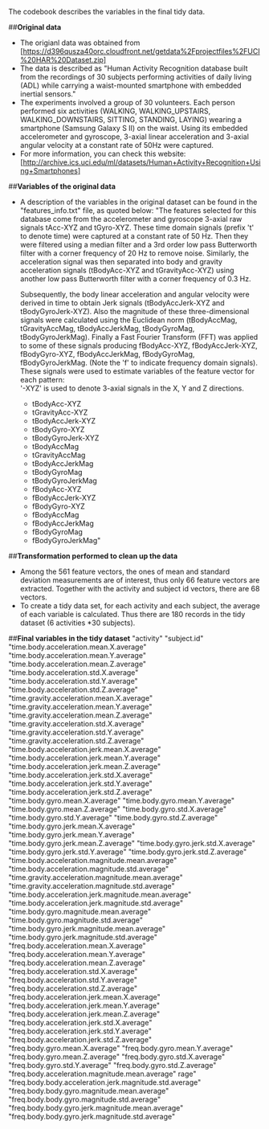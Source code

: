 The codebook describes the variables in the final tidy data.

##**Original data**
- The origianl data was obtained from [https://d396qusza40orc.cloudfront.net/getdata%2Fprojectfiles%2FUCI%20HAR%20Dataset.zip]               
- The data is described as "Human Activity Recognition database built from the recordings of 30 subjects performing activities of daily living (ADL) while carrying a waist-mounted smartphone with embedded inertial sensors."
- The experiments involved a group of 30 volunteers. Each person performed six activities (WALKING, WALKING_UPSTAIRS, WALKING_DOWNSTAIRS, SITTING, STANDING, LAYING) wearing a smartphone (Samsung Galaxy S II) on the waist. Using its embedded accelerometer and gyroscope, 3-axial linear acceleration and 3-axial angular velocity at a constant rate of 50Hz were captured.
- For more information, you can check this website: [http://archive.ics.uci.edu/ml/datasets/Human+Activity+Recognition+Using+Smartphones] 

##**Variables of the original data**
- A description of the variables in the original dataset can be found in the "features_info.txt" file, as quoted below:
"The features selected for this database come from the accelerometer and gyroscope 3-axial raw signals tAcc-XYZ and tGyro-XYZ. These time domain signals (prefix 't' to denote time) were captured at a constant rate of 50 Hz. Then they were filtered using a median filter and a 3rd order low pass Butterworth filter with a corner frequency of 20 Hz to remove noise. Similarly, the acceleration signal was then separated into body and gravity acceleration signals (tBodyAcc-XYZ and tGravityAcc-XYZ) using another low pass Butterworth filter with a corner frequency of 0.3 Hz. 

  Subsequently, the body linear acceleration and angular velocity were derived in time to obtain Jerk signals (tBodyAccJerk-XYZ and tBodyGyroJerk-XYZ). Also the magnitude of these three-dimensional signals were calculated using the Euclidean norm (tBodyAccMag, tGravityAccMag, tBodyAccJerkMag, tBodyGyroMag, tBodyGyroJerkMag). 
Finally a Fast Fourier Transform (FFT) was applied to some of these signals producing fBodyAcc-XYZ, fBodyAccJerk-XYZ, fBodyGyro-XYZ, fBodyAccJerkMag, fBodyGyroMag, fBodyGyroJerkMag. (Note the 'f' to indicate frequency domain signals). 
These signals were used to estimate variables of the feature vector for each pattern:  
'-XYZ' is used to denote 3-axial signals in the X, Y and Z directions.

  - tBodyAcc-XYZ
  - tGravityAcc-XYZ
  - tBodyAccJerk-XYZ
  - tBodyGyro-XYZ
  - tBodyGyroJerk-XYZ
  - tBodyAccMag
  - tGravityAccMag
  - tBodyAccJerkMag
  - tBodyGyroMag
  - tBodyGyroJerkMag
  - fBodyAcc-XYZ
  - fBodyAccJerk-XYZ
  - fBodyGyro-XYZ
  - fBodyAccMag
  - fBodyAccJerkMag
  - fBodyGyroMag
  - fBodyGyroJerkMag"

##**Transformation performed to clean up the data**
- Among the 561 feature vectors, the ones of mean and standard deviation measurements are of interest, thus only 66 feature vectors are extracted. Together with the activity and subject id vectors, there are 68 vectors.
- To create a tidy data set, for each activity and each subject, the average of each variable is calculated. Thus there are 180 records in the tidy dataset (6 activities *30 subjects).
    
##**Final variables in the tidy dataset**
    "activity" 
    "subject.id" 
    "time.body.acceleration.mean.X.average" 
    "time.body.acceleration.mean.Y.average" 
    "time.body.acceleration.mean.Z.average" 
    "time.body.acceleration.std.X.average" 
    "time.body.acceleration.std.Y.average" 
    "time.body.acceleration.std.Z.average" 
    "time.gravity.acceleration.mean.X.average" 
    "time.gravity.acceleration.mean.Y.average" 
    "time.gravity.acceleration.mean.Z.average" 
    "time.gravity.acceleration.std.X.average" 
    "time.gravity.acceleration.std.Y.average" 
    "time.gravity.acceleration.std.Z.average" 
    "time.body.acceleration.jerk.mean.X.average" 
    "time.body.acceleration.jerk.mean.Y.average" 
    "time.body.acceleration.jerk.mean.Z.average" 
    "time.body.acceleration.jerk.std.X.average" 
    "time.body.acceleration.jerk.std.Y.average" 
    "time.body.acceleration.jerk.std.Z.average" 
    "time.body.gyro.mean.X.average" 
    "time.body.gyro.mean.Y.average" 
    "time.body.gyro.mean.Z.average" 
    "time.body.gyro.std.X.average" 
    "time.body.gyro.std.Y.average" 
    "time.body.gyro.std.Z.average" 
    "time.body.gyro.jerk.mean.X.average" 
    "time.body.gyro.jerk.mean.Y.average" 
    "time.body.gyro.jerk.mean.Z.average" 
    "time.body.gyro.jerk.std.X.average" 
    "time.body.gyro.jerk.std.Y.average" 
    "time.body.gyro.jerk.std.Z.average" 
    "time.body.acceleration.magnitude.mean.average" 
    "time.body.acceleration.magnitude.std.average" 
    "time.gravity.acceleration.magnitude.mean.average" 
    "time.gravity.acceleration.magnitude.std.average" 
    "time.body.acceleration.jerk.magnitude.mean.average" 
    "time.body.acceleration.jerk.magnitude.std.average" 
    "time.body.gyro.magnitude.mean.average" 
    "time.body.gyro.magnitude.std.average" 
    "time.body.gyro.jerk.magnitude.mean.average" 
    "time.body.gyro.jerk.magnitude.std.average" 
    "freq.body.acceleration.mean.X.average" 
    "freq.body.acceleration.mean.Y.average" 
    "freq.body.acceleration.mean.Z.average" 
    "freq.body.acceleration.std.X.average" 
    "freq.body.acceleration.std.Y.average" 
    "freq.body.acceleration.std.Z.average" 
    "freq.body.acceleration.jerk.mean.X.average" 
    "freq.body.acceleration.jerk.mean.Y.average" 
    "freq.body.acceleration.jerk.mean.Z.average" 
    "freq.body.acceleration.jerk.std.X.average" 
    "freq.body.acceleration.jerk.std.Y.average" 
    "freq.body.acceleration.jerk.std.Z.average" 
    "freq.body.gyro.mean.X.average" 
    "freq.body.gyro.mean.Y.average" 
    "freq.body.gyro.mean.Z.average" 
    "freq.body.gyro.std.X.average" 
    "freq.body.gyro.std.Y.average" 
    "freq.body.gyro.std.Z.average" 
    "freq.body.acceleration.magnitude.mean.average" 
    rage" "freq.body.body.acceleration.jerk.magnitude.std.average" 
    "freq.body.body.gyro.magnitude.mean.average" 
    "freq.body.body.gyro.magnitude.std.average" 
    "freq.body.body.gyro.jerk.magnitude.mean.average" 
    "freq.body.body.gyro.jerk.magnitude.std.average"
